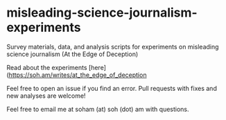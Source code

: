 # misleading-science-journalism-experiments
Survey materials, data, and analysis scripts for experiments on misleading science journalism (At the Edge of Deception)

Read about the experiments [here](https://soh.am/writes/at_the_edge_of_deception

Feel free to open an issue if you find an error. Pull requests with fixes and new analyses are welcome!

Feel free to email me at soham (at) soh (dot) am with questions.
